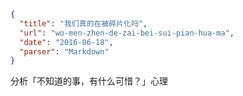 ```json
{
  "title": "我们真的在被碎片化吗",
  "url": "wo-men-zhen-de-zai-bei-sui-pian-hua-ma",
  "date": "2016-06-18",
  "parser": "Markdown"
}
```

分析「不知道的事，有什么可惜？」心理